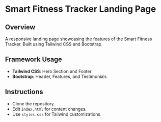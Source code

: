 # Smart Fitness Tracker Landing Page
## Overview
A responsive landing page showcasing the features of the Smart Fitness Tracker. Built using Tailwind CSS and Bootstrap.

## Framework Usage
- **Tailwind CSS**: Hero Section and Footer
- **Bootstrap**: Header, Features, and Testimonials

## Instructions
- Clone the repository.
- Edit `index.html` for content changes.
- Use `styles.css` for Tailwind customizations.
